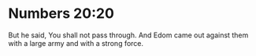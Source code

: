 # Numbers 20:20

But he said, You shall not pass through. And Edom came out against them with a large army and with a strong force.
